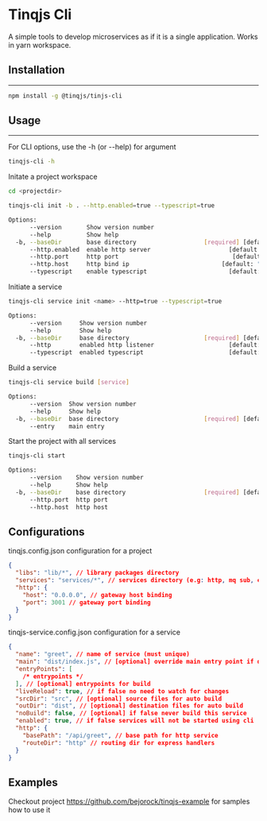 # Tinqjs Cli

A simple tools to develop microservices as if it is a single application. Works in yarn workspace.

## Installation

---

```sh
npm install -g @tinqjs/tinjs-cli
```

## Usage

---

For CLI options, use the -h (or --help) for argument

```sh
tinqjs-cli -h
```

Initate a project workspace

```sh
cd <projectdir>

tinqjs-cli init -b . --http.enabled=true --typescript=true
```

```sh
Options:
      --version       Show version number                              [boolean]
      --help          Show help                                        [boolean]
  -b, --baseDir       base directory                   [required] [default: "."]
      --http.enabled  enable http server                      [default: "false"]
      --http.port     http port                                [default: "3001"]
      --http.host     http bind ip                          [default: "0.0.0.0"]
      --typescript    enable typescript                       [default: "false"]
```

Initiate a service

```sh
tinqjs-cli service init <name> --http=true --typescript=true
```

```sh
Options:
      --version     Show version number                                [boolean]
      --help        Show help                                          [boolean]
  -b, --baseDir     base directory                     [required] [default: "."]
      --http        enabled http listener                     [default: "false"]
      --typescript  enabled typescript                        [default: "false"]
```

Build a service

```sh
tinqjs-cli service build [service]
```

```sh
Options:
      --version  Show version number                                   [boolean]
      --help     Show help                                             [boolean]
  -b, --baseDir  base directory                        [required] [default: "."]
      --entry    main entry
```

Start the project with all services

```sh
tinqjs-cli start
```

```sh
Options:
      --version    Show version number                                 [boolean]
      --help       Show help                                           [boolean]
  -b, --baseDir    base directory                      [required] [default: "."]
      --http.port  http port
      --http.host  http host
```

## Configurations

tinqjs.config.json configuration for a project

```json
{
  "libs": "lib/*", // library packages directory
  "services": "services/*", // services directory (e.g: http, mq sub, etc)
  "http": {
    "host": "0.0.0.0", // gateway host binding
    "port": 3001 // gateway port binding
  }
}
```

tinqjs-service.config.json configuration for a service

```json
{
  "name": "greet", // name of service (must unique)
  "main": "dist/index.js", // [optional] override main entry point if differ from package.json
  "entryPoints": [
    /* entrypoints */
  ], // [optional] entrypoints for build
  "liveReload": true, // if false no need to watch for changes
  "srcDir": "src", // [optional] source files for auto build
  "outDir": "dist", // [optional] destination files for auto build
  "noBuild": false, // [optional] if false never build this service
  "enabled": true, // if false services will not be started using cli
  "http": {
    "basePath": "/api/greet", // base path for http service
    "routeDir": "http" // routing dir for express handlers
  }
}
```

## Examples

Checkout project https://github.com/bejorock/tinqjs-example for samples how to use it
